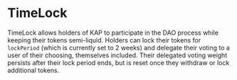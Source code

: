 # TimeLock

TimeLock allows holders of KAP to participate in the DAO process while keeping their tokens semi-liquid. Holders can lock their tokens for `lockPeriod` (which is currently set to 2 weeks) and delegate their voting to a user of their choosing, themselves included. Their delegated voting weight persists after their lock period ends, but is reset once they withdraw or lock additional tokens.
